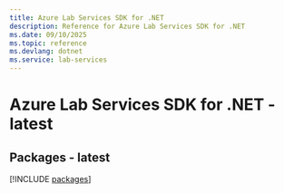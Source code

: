 ```yaml
---
title: Azure Lab Services SDK for .NET
description: Reference for Azure Lab Services SDK for .NET
ms.date: 09/10/2025
ms.topic: reference
ms.devlang: dotnet
ms.service: lab-services
---
```

# Azure Lab Services SDK for .NET - latest
## Packages - latest
[!INCLUDE [packages](lab-services-index.md)]